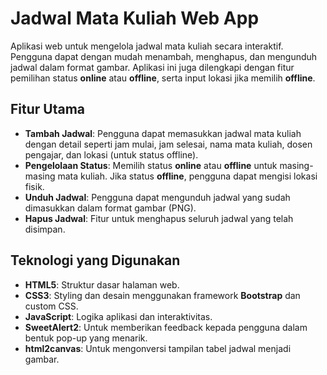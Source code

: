 # Jadwal Mata Kuliah Web App

Aplikasi web untuk mengelola jadwal mata kuliah secara interaktif. Pengguna dapat dengan mudah menambah, menghapus, dan mengunduh jadwal dalam format gambar. Aplikasi ini juga dilengkapi dengan fitur pemilihan status **online** atau **offline**, serta input lokasi jika memilih **offline**.

## Fitur Utama
- **Tambah Jadwal**: Pengguna dapat memasukkan jadwal mata kuliah dengan detail seperti jam mulai, jam selesai, nama mata kuliah, dosen pengajar, dan lokasi (untuk status offline).
- **Pengelolaan Status**: Memilih status **online** atau **offline** untuk masing-masing mata kuliah. Jika status **offline**, pengguna dapat mengisi lokasi fisik.
- **Unduh Jadwal**: Pengguna dapat mengunduh jadwal yang sudah dimasukkan dalam format gambar (PNG).
- **Hapus Jadwal**: Fitur untuk menghapus seluruh jadwal yang telah disimpan.

## Teknologi yang Digunakan
- **HTML5**: Struktur dasar halaman web.
- **CSS3**: Styling dan desain menggunakan framework **Bootstrap** dan custom CSS.
- **JavaScript**: Logika aplikasi dan interaktivitas.
- **SweetAlert2**: Untuk memberikan feedback kepada pengguna dalam bentuk pop-up yang menarik.
- **html2canvas**: Untuk mengonversi tampilan tabel jadwal menjadi gambar.
